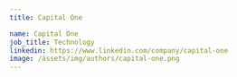 ```yaml
---
title: Capital One

name: Capital One
job_title: Technology
linkedin: https://www.linkedin.com/company/capital-one
image: /assets/img/authors/capital-one.png
---
```

